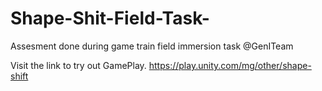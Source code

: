 # Shape-Shit-Field-Task-
Assesment done during game train field immersion task @GenITeam


Visit the link to try out GamePlay.
https://play.unity.com/mg/other/shape-shift
